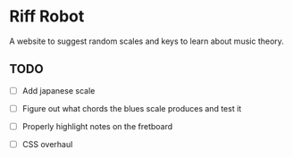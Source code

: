# Riff Robot

A website to suggest random scales and keys to learn about music theory.

## TODO

- [ ] Add japanese scale
- [ ] Figure out what chords the blues scale produces and test it
- [ ] Properly highlight notes on the fretboard
- [ ] CSS overhaul

